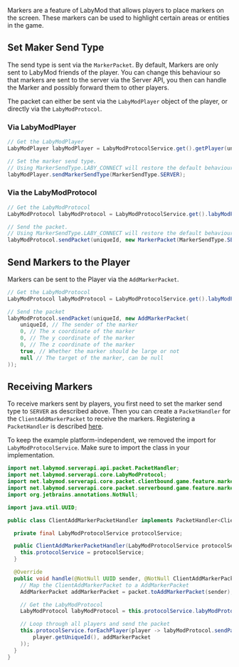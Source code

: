 Markers are a feature of LabyMod that allows players to place markers on the screen. These markers can be used to highlight certain areas or entities in the game. 

## Set Maker Send Type

The send type is sent via the `MarkerPacket`. By default, Markers are only sent to LabyMod friends of the player. You can change this behaviour so that markers are sent to the server via the Server API, you then can handle the Marker and possibly forward them to other players.

The packet can either be sent via the `LabyModPlayer` object of the player, or directly via the `LabyModProtocol`.

### Via LabyModPlayer

```java
// Get the LabyModPlayer
LabyModPlayer labyModPlayer = LabyModProtocolService.get().getPlayer(uniqueId);

// Set the marker send type.
// Using MarkerSendType.LABY_CONNECT will restore the default behaviour.
labyModPlayer.sendMarkerSendType(MarkerSendType.SERVER);
```

### Via the LabyModProtocol

```java
// Get the LabyModProtocol
LabyModProtocol labyModProtocol = LabyModProtocolService.get().labyModProtocol();

// Send the packet.
// Using MarkerSendType.LABY_CONNECT will restore the default behaviour.
labyModProtocol.sendPacket(uniqueId, new MarkerPacket(MarkerSendType.SERVER));
```

## Send Markers to the Player

Markers can be sent to the Player via the `AddMarkerPacket`.

```java
// Get the LabyModProtocol
LabyModProtocol labyModProtocol = LabyModProtocolService.get().labyModProtocol();

// Send the packet
labyModProtocol.sendPacket(uniqueId, new AddMarkerPacket(
    uniqueId, // The sender of the marker
    0, // The x coordinate of the marker
    0, // The y coordinate of the marker
    0, // The z coordinate of the marker
    true, // Whether the marker should be large or not
    null // The target of the marker, can be null
));
```

## Receiving Markers

To receive markers sent by players, you first need to set the marker send type to `SERVER` as described above. Then you can create a `PacketHandler` for the `ClientAddMarkerPacket` to receive the markers. Registering a `PacketHandler` is described [here](../../protocols.md#registering-handlers).

To keep the example platform-independent, we removed the import for `LabyModProtocolService`. Make sure to import the class in your implementation.

```java
import net.labymod.serverapi.api.packet.PacketHandler;
import net.labymod.serverapi.core.LabyModProtocol;
import net.labymod.serverapi.core.packet.clientbound.game.feature.marker.AddMarkerPacket;
import net.labymod.serverapi.core.packet.serverbound.game.feature.marker.ClientAddMarkerPacket;
import org.jetbrains.annotations.NotNull;

import java.util.UUID;

public class ClientAddMarkerPacketHandler implements PacketHandler<ClientAddMarkerPacket> {

  private final LabyModProtocolService protocolService;

  public ClientAddMarkerPacketHandler(LabyModProtocolService protocolService) {
    this.protocolService = protocolService;
  }

  @Override
  public void handle(@NotNull UUID sender, @NotNull ClientAddMarkerPacket packet) {
    // Map the ClientAddMarkerPacket to a AddMarkerPacket
    AddMarkerPacket addMarkerPacket = packet.toAddMarkerPacket(sender);

    // Get the LabyModProtocol
    LabyModProtocol labyModProtocol = this.protocolService.labyModProtocol();

    // Loop through all players and send the packet
    this.protocolService.forEachPlayer(player -> labyModProtocol.sendPacket(
        player.getUniqueId(), addMarkerPacket
    ));
  }
}
```